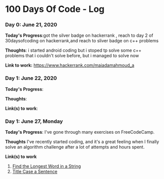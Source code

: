 # 100 Days Of Code - Log

### Day 0: June 21, 2020 


**Today's Progress**:got the silver badge on hackerrank , reach to day 2 of 30daysofcoding on hackerrank,and reach to sliver badge on c++ problems 

**Thoughts**: i started android coding but i stoped tp solve some c++ problems that i couldn't solve before, but i managed to solve now

**Link to work:** https://www.hackerrank.com/maiadamahmoud_a

### Day 1: June 22, 2020 


**Today's Progress**: 

**Thoughts**: 

**Link(s) to work**: 


### Day 1: June 27, Monday

**Today's Progress**: I've gone through many exercises on FreeCodeCamp.

**Thoughts** I've recently started coding, and it's a great feeling when I finally solve an algorithm challenge after a lot of attempts and hours spent.

**Link(s) to work**
1. [Find the Longest Word in a String](https://www.freecodecamp.com/challenges/find-the-longest-word-in-a-string)
2. [Title Case a Sentence](https://www.freecodecamp.com/challenges/title-case-a-sentence)
